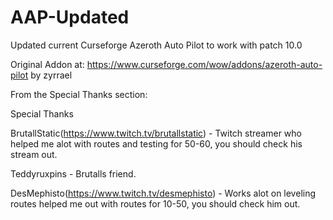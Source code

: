 # AAP-Updated
Updated current Curseforge Azeroth Auto Pilot to work with patch 10.0

Original Addon at: https://www.curseforge.com/wow/addons/azeroth-auto-pilot by zyrrael

From the Special Thanks section:

Special Thanks

BrutallStatic(https://www.twitch.tv/brutallstatic) - Twitch streamer who helped me alot with routes and testing for 50-60, you should check his stream out.

Teddyruxpins - Brutalls friend.

DesMephisto(https://www.twitch.tv/desmephisto) - Works alot on leveling routes helped me out with routes for 10-50, you should check him out.
